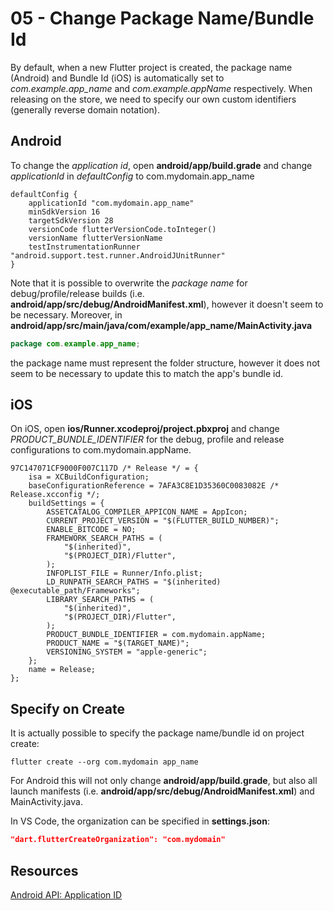 # 05 - Change Package Name/Bundle Id

By default, when a new Flutter project is created, the package name (Android) and Bundle Id (iOS) is automatically set to *com.example.app_name* and *com.example.appName* respectively. When releasing on the store, we need to specify our own custom identifiers (generally reverse domain notation).
 
## Android

To change the *application id*, open **android/app/build.grade** and change *applicationId* in *defaultConfig* to com.mydomain.app_name

```
defaultConfig {
    applicationId "com.mydomain.app_name"
    minSdkVersion 16
    targetSdkVersion 28
    versionCode flutterVersionCode.toInteger()
    versionName flutterVersionName
    testInstrumentationRunner "android.support.test.runner.AndroidJUnitRunner"
}
```

Note that it is possible to overwrite the *package name* for debug/profile/release builds (i.e. **android/app/src/debug/AndroidManifest.xml**), however it doesn't seem to be necessary. Moreover, in **android/app/src/main/java/com/example/app_name/MainActivity.java**

```java
package com.example.app_name;
```

the package name must represent the folder structure, however it does not seem to be necessary to update this to match the app's bundle id.

## iOS

On iOS, open **ios/Runner.xcodeproj/project.pbxproj** and change *PRODUCT_BUNDLE_IDENTIFIER* for the debug, profile and release configurations to com.mydomain.appName.

```
97C147071CF9000F007C117D /* Release */ = {
    isa = XCBuildConfiguration;
    baseConfigurationReference = 7AFA3C8E1D35360C0083082E /* Release.xcconfig */;
    buildSettings = {
        ASSETCATALOG_COMPILER_APPICON_NAME = AppIcon;
        CURRENT_PROJECT_VERSION = "$(FLUTTER_BUILD_NUMBER)";
        ENABLE_BITCODE = NO;
        FRAMEWORK_SEARCH_PATHS = (
            "$(inherited)",
            "$(PROJECT_DIR)/Flutter",
        );
        INFOPLIST_FILE = Runner/Info.plist;
        LD_RUNPATH_SEARCH_PATHS = "$(inherited) @executable_path/Frameworks";
        LIBRARY_SEARCH_PATHS = (
            "$(inherited)",
            "$(PROJECT_DIR)/Flutter",
        );
        PRODUCT_BUNDLE_IDENTIFIER = com.mydomain.appName;
        PRODUCT_NAME = "$(TARGET_NAME)";
        VERSIONING_SYSTEM = "apple-generic";
    };
    name = Release;
};
```

## Specify on Create

It is actually possible to specify the package name/bundle id on project create:

```
flutter create --org com.mydomain app_name
```

For Android this will not only change **android/app/build.grade**, but also all launch manifests (i.e. **android/app/src/debug/AndroidManifest.xml**) and MainActivity.java.

In VS Code, the organization can be specified in **settings.json**:

```json
"dart.flutterCreateOrganization": "com.mydomain"
```

## Resources

[Android API: Application ID](https://developer.android.com/studio/build/application-id)
